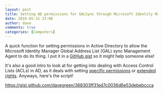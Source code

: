 ```yaml
---
layout: post
title: Setting AD permissions for GALSync through Microsoft Identity Manager
date: 2016-05-31 23:08
author: dave
comments: true
categories: [Computers]
---
```

A quick function for setting permissions in Active Directory to allow the Microsoft Identity Manager Global Address List (GAL) sync Management Agent to do its thing. I put it in a <a href="https://gist.github.com/davegreen/368303ff31ed7c0036d6e53debebccca">GitHub gist</a> so it might help someone else!

It's also a good intro to look at for getting into dealing with Access Control Lists (ACLs) in AD, as it deals with setting <a href="https://msdn.microsoft.com/en-us/library/ms679424.aspx">specific permissions</a> or <a href="https://msdn.microsoft.com/en-us/library/ms683985.aspx">extended rights</a>. Anyways, here's the script!

https://gist.github.com/davegreen/368303ff31ed7c0036d6e53debebccca
